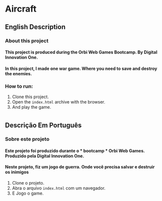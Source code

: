 # Aircraft

## English Description

### About this project

#### This project is produced during the Orbi Web Games Bootcamp. By Digital Innovation One.

#### In this project, I made one war game. Where you need to save and destroy the enemies.

### How to run:

1. Clone this project.
2. Open the `index.html` archive with the browser.
2. And play the game.

#

## Descrição Em Português

### Sobre este projeto

#### Este projeto foi produzido durante o * bootcamp * Orbi Web Games. Produzido pela Digital Innovation One.

#### Neste projeto, fiz um jogo de guerra. Onde você precisa salvar e destruir os inimigos

1. Clone o projeto.
2. Abra o arquivo `index.html` com um navegador.
3. E Jogo o game.